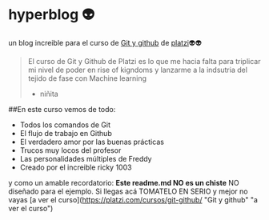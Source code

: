 # hyperblog 👽
un blog increible para el curso de [Git y github](https://platzi.com/cursos/git-github/ "Git y github") de [platzi](http://platzi.com "platzi ")👽👽
> El curso de Git y Github de Platzi es lo que me hacia falta para triplicar mi nivel de poder en rise of kigndoms y lanzarme a la indsutria del tejido de fase con Machine learning
> - niñita

##En este curso vemos de todo: 
- Todos los comandos de Git
- El flujo de trabajo en Github
- El verdadero amor por las buenas prácticas
- Trucos muy locos del profesor
- Las personalidades múltiples de Freddy
- Creado por el increible ricky 1003

y como un amable recordatorio: **Este readme.md NO es un chiste** NO diseñado para el ejemplo. Si llegas acá TOMATELO EN SERIO y mejor no vayas [a ver el curso](https://platzi.com/cursos/git-github/ "Git y github" "a ver el curso")